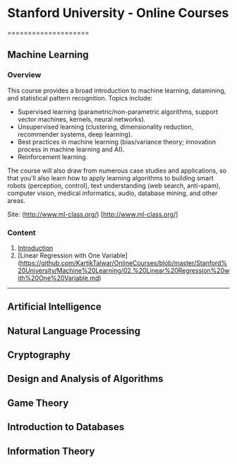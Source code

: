 # Stanford University - Online Courses
====================

## Machine Learning

### Overview

This course provides a broad introduction to machine learning, datamining, and statistical pattern recognition. 
Topics include: 

- Supervised learning (parametric/non-parametric algorithms, support vector machines, kernels, neural networks). 
- Unsupervised learning (clustering, dimensionality reduction, recommender systems, deep learning). 
- Best practices in machine learning (bias/variance theory; innovation process in machine learning and AI). 
- Reinforcement learning. 

The course will also draw from numerous case studies and applications, so that you'll also learn how to apply learning algorithms to building smart robots (perception, control), text understanding (web search, anti-spam), computer vision, medical informatics, audio, database mining, and other areas.

Site: (http://www.ml-class.org/) [http://www.ml-class.org/]

### Content

1. [Introduction](https://github.com/KartikTalwar/OnlineCourses/blob/master/Stanford%20University/Machine%20Learning/01.%20Introduction.md)
2. [Linear Regression with One Variable] (https://github.com/KartikTalwar/OnlineCourses/blob/master/Stanford%20University/Machine%20Learning/02.%20Linear%20Regression%20with%20One%20Variable.md)

__________________________________________________________


## Artificial Intelligence

## Natural Language Processing

## Cryptography

## Design and Analysis of Algorithms

## Game Theory

## Introduction to Databases

## Information Theory